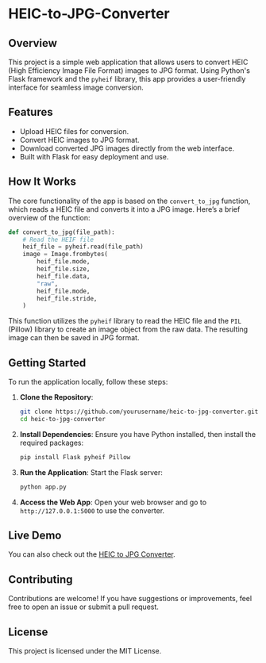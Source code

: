 # HEIC-to-JPG-Converter

## Overview

This project is a simple web application that allows users to convert HEIC (High Efficiency Image File Format) images to JPG format. Using Python's Flask framework and the `pyheif` library, this app provides a user-friendly interface for seamless image conversion.

## Features

- Upload HEIC files for conversion.
- Convert HEIC images to JPG format.
- Download converted JPG images directly from the web interface.
- Built with Flask for easy deployment and use.

## How It Works

The core functionality of the app is based on the `convert_to_jpg` function, which reads a HEIC file and converts it into a JPG image. Here’s a brief overview of the function:

```python
def convert_to_jpg(file_path):
    # Read the HEIF file
    heif_file = pyheif.read(file_path)
    image = Image.frombytes(
        heif_file.mode, 
        heif_file.size, 
        heif_file.data,
        "raw",
        heif_file.mode,
        heif_file.stride,
    )
```

This function utilizes the `pyheif` library to read the HEIC file and the `PIL` (Pillow) library to create an image object from the raw data. The resulting image can then be saved in JPG format.

## Getting Started

To run the application locally, follow these steps:

1. **Clone the Repository**:
   ```bash
   git clone https://github.com/yourusername/heic-to-jpg-converter.git
   cd heic-to-jpg-converter
   ```

2. **Install Dependencies**:
   Ensure you have Python installed, then install the required packages:
   ```bash
   pip install Flask pyheif Pillow
   ```

3. **Run the Application**:
   Start the Flask server:
   ```bash
   python app.py
   ```

4. **Access the Web App**:
   Open your web browser and go to `http://127.0.0.1:5000` to use the converter.

## Live Demo

You can also check out the [HEIC to JPG Converter](https://heic.ai).

## Contributing

Contributions are welcome! If you have suggestions or improvements, feel free to open an issue or submit a pull request.

## License

This project is licensed under the MIT License.

